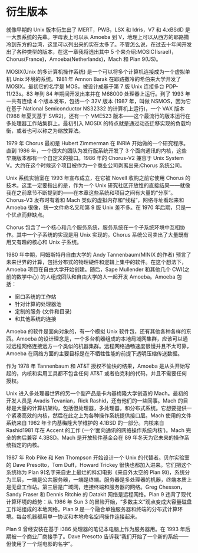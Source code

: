 # 衍生版本

就像早期的 Unix 版本衍生出了 MERT，PWB，LSX 和 Idris，V7 和 4.xBSdD 是一大票系统的先辈。字母表上可以从 Amoeba 到 V，地理上可以从西方的耶路撒冷到东方的台湾，这里可以列出来的实在太多了。不管怎么说，在过去十年间开发出了各种类型的版本，在这一章我将选出其中 5 个来介绍:MOSIC(Israel)，Chorus(France)，Amoeba(Netherlands)，Mach 和 Plan 9(US)。

MOSIX(Unix 的多计算机操作系统) 是一个可以将多个计算机连接成为一个虚拟单机 Unix 环境的系统。1981 年 Amnon Barak 在耶路撒冷的希伯来大学开发了 MOSIX。最初它的名字是 MOS，被设计成基于第 7 版 Unix 连接多台 PDP-11/23s。83 年到 84 年期间开发出来并在 M68000 处理器上运行。到了 1993 年一共有连续 4 个版本发布，包括一个 32V 版本 (1987 年，叫做 NSMOS，因为它在基于 National Semiconductor NS32332 的计算机上运行)，一个 VAX 版本 (1988 年夏天基于 SVR2)，还有一个 VME523 版本——这个最流行的版本运行在多处理器工作站集群上。最初引入 MOSIX 的特点就是通过动态迁移实现的负载均衡，或者也可以称之为缩放算法。

1979 年 Chorus 最初是 Hubert Zimmerman 在 INRIA 开始做的一个研究程序。直到 1986 年，一个很大的团队为发行版系统开发了 3 个面向通讯的内核，这些早期版本都有一个自定义的接口。1986 年的 Chorus-V2 兼容于 Unix System V。大约在这个时候这个项目被作为一个商业公司剥离出来:Chorus 系统公司。

Unix 系统实验室在 1993 年宣布成立，在它被 Novell 收购之前它使用 Chorus 的技术。这里一定要指出的是，作为一个 Unix 研究社区开放性的直接结果——就像我在之前章节不断提到的——在本章这些系统和项目之间有大量的“分享”。Chorus-V3 发布时有着和 Mach 类似的虚拟内存和“线程”，网络寻址看起来和 Amoeba 很像，统一文件命名又和第 9 版 Unix 差不多。在 1970 年后期，只是一个优点而非缺点。

Chorus 包含了一个核心和几个服务系统，服务系统在一个子系统环境中互相协作。其中一个子系统的实现是用 Unix 实现的。Chorus 系统公司卖出了大量既有用又有趣的核心和 Unix 子系统。

1980 年中期，阿姆斯特丹自由大学的 Andy Tannenbaum(MINIX 的作者) 预言了未来世界的计算，包括分布式的物理硬件和逻辑上集中的软件。在这个想法下，Amoeba 项目在自由大学开始创建。随后，Sape Mullender 和其他几个 CWI(之前的数学中心) 的人组成团队和自由大学的人一起开发 Amoeba。Amoeba 包括：

* 窗口系统的工作站
* 针对计算的处理器池
* 定制的服务 (文件和目录)
* 和其他系统的连接

Amoeba 的软件是面向对象的，有一个模拟 Unix 软件包，还有其他各种各样的东西。Amoeba 的设计理念是，一个多台机器组成的本地局域网集群，应该可以通过远程网络连接远方一个类似的机器集群。远程网络通畅速度很慢并且不太可靠，Amoeba 在网络方面的主要目标是在不牺牲性能的前提下透明压缩传送数据。

作为 1978 年 Tannenbaum 和 AT&T 授权不愉快的结果，Amoeba 是从头开始写起的，内核和实用工具都不包含任何 AT&T 或者伯克利的代码，并且不需要任何授权。

Unix 进入多处理器世界的另一个副产品是卡内基梅隆大学创造的 Mach。最初的开发人员是 Avadis Tevanian，Rick Rashid，还有他们的一些同事。Mach 的目标是大量的计算机架构，包括但处理器，多处理器，和分布式系统。它想要提供一个紧凑高效的内核，然后在此之上为各种操作系统提供接口层。Mach 使用的文件系统来自 1982 年卡内基梅隆大学维护的 4.1BSD 的一部分。内核来自 Rashid1981 年在 Accent 的工作 (一个‘面向通讯的网络操作系统内核’)。Mach 完全的向后兼容 4.3BSD。Mach 是开放软件基金会在 89 年冬天为它未来的操作系统指定的内核。

1987 年 Rob Pike 和 Ken Thompson 开始设计一个 Unix 的代替者。贝尔实验室的 Dave Presotto，Tom Duff，Howard Trickey 很快也都加入进来。它们把这个系统称为 Plan 9(名字来自史上最烂的科幻电影《来自外太空的 Plan 9》)，系统分为三层，一端是公共服务器，一端是终端。服务器是多处理器的机器，终端本质上是无盘工作站。第三层是广域网，连接终端和服务器的网络。Greg Chesson，Sandy Fraser 和 Dennis Ritchie 的 Datakit 网络是远程网络。Plan 9 违背了现代计算环境的趋势：从 1986 年 Sun 3 的冒险开始，“多数主义”观点变成大容量磁盘工作站组成的本地网络。Plan 9 是一个融合单独服务器和终端的分布式计算环境。每台机器都用单一协议和本地命名空间操作连接起来。

Plan 9 曾经安装在基于 i386 处理器的笔记本电脑上作为服务器用。在 1993 年后期被一个商业厂商接手了。Dave Presotto 告诉我“我们开始了一个新的系统——但使用了一个烂电影的名字”。
